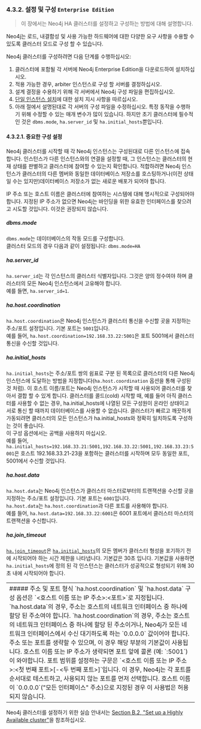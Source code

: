 ### 4.3.2. 설정 및 구성 `Enterprise Edition`
> 이 장에서는 Neo4j HA 클러스터를 설정하고 구성하는 방법에 대해 설명합니다.

Neo4j는 로드, 내결함성 및 사용 가능한 하드웨어에 대한 다양한 요구 사항을 수용할 수 있도록 클러스터 모드로 구성 할 수 있습니다.

Neo4j 클러스터를 구성하려면 다음 단계를 수행하십시오:
1. 클러스터에 포함될 각 서버에 Neo4j Enterprise Edition을 다운로드하여 설치하십시오.
2. 적용 가능한 경우, arbiter 인스턴스로 구성 할 서버를 결정하십시오.
3. 설계 결정을 수용하기 위해 각 서버에서 Neo4j 구성 파일을 편집하십시오.
4. [단일 인스턴스 설치](/installation.html)에 대한 설치 지시 사항을 따르십시오.
5. 아래 절에서 설명된대로 각 서버의 구성 파일을 수정하십시오. 특정 동작을 수행하기 위해 수정할 수 있는 매개 변수가 많이 있습니다. 하지만 초기 클러스터에 필수적인 것은 `dbms.mode`, `ha.server_id` 및 `ha.initial_hosts`뿐입니다.

#### 4.3.2.1. 중요한 구성 설정
Neo4j 클러스터를 시작할 때 각 Neo4j 인스턴스는 구성된대로 다른 인스턴스에 접속합니다. 인스턴스가 다른 인스턴스와의 연결을 설정할 때, 그 인스턴스는 클러스터의 현재 상태를 판별하고 클러스터에 참여할 수 있는지 확인합니다. 적합하려면 Neo4j 인스턴스가 클러스터의 다른 멤버와 동일한 데이터베이스 저장소를 호스팅하거나(이전 상태일 수는 있지만)데이터베이스 저장소가 없는 새로운 배포가 되어야 합니다.

IP 주소 또는 호스트 이름은 클러스터에 참여하는 시스템에 대해 명시적으로 구성되어야 합니다. 지정된 IP 주소가 없으면 Neo4j는 바인딩을 위한 유효한 인터페이스를 찾으려고 시도할 것입니다. 이것은 권장되지 않습니다.

##### dbms.mode
`dbms.mode`는 데이터베이스의 작동 모드를 구성합니다.<br>
클러스터 모드의 경우 다음과 같이 설정됩니다: `dbms.mode=HA`

##### ha.server_id
`ha.server_id`는 각 인스턴스의 클러스터 식별자입니다. 그것은 양의 정수여야 하며 클러스터의 모든 Neo4j 인스턴스에서 고유해야 합니다.<br>
예를 들면, `ha.server_id=1`.

##### ha.host.coordination
`ha.host.coordination`은 Neo4j 인스턴스가 클러스터 통신을 수신할 곳을 지정하는 주소/포트 설정입니다. 기본 포트는 `5001`입니다.<br>
예를 들어, `ha.host.coordination=192.168.33.22:5001`은 포트 5001에서 클러스터 통신을 수신할 것입니다.

##### ha.initial_hosts
`ha.initial_hosts`는 주소/포트 쌍의 쉼표로 구분 된 목록으로 클러스터의 다른 Neo4j 인스턴스에 도달하는 방법을 지정합니다(`ha.host.coordination` 옵션을 통해 구성된 것 처럼). 이 호스트 이름/포트는 Neo4j 인스턴스가 시작할 때 사용되어 클러스터를 찾아서 결합 할 수 있게 합니다. 클러스터를 콜드(cold) 시작할 때, 예를 들어 아직 클러스터를 사용할 수 없는 경우, ha.initial_hosts에 나열된 모든 구성원이 온라인 상태이고 서로 통신 할 때까지 데이터베이스를 사용할 수 없습니다. 클러스터가 빠르고 깨끗하게 가동되려면 클러스터의 모든 인스턴스가 ha.initial_hosts와 정확히 일치하도록 구성하는 것이 좋습니다.<br>
이 구성 옵션에서는 공백을 사용하지 마십시오.<br>
예를 들어, `ha.initial_hosts=192.168.33.21:5001,192.168.33.22:5001,192.168.33.23:5001`은 호스트 192.168.33.21-23을 포함하는 클러스터를 시작하며 모두 동일한 포트, 5001에서 수신할 것입니다.

##### ha.host.data
`ha.host.data`는 Neo4j 인스턴스가 클러스터 마스터로부터의 트랜잭션을 수신할 곳을 지정하는 주소/포트 설정입니다. 기본 포트는 `6001`입니다.<br>
`ha.host.data`는 `ha.host.coordination`과 다른 포트를 사용해야 합니다.<br>
예를 들어, `ha.host.data=192.168.33.22:6001`은 6001 포트에서 클러스터 마스터의 트랜잭션을 수신합니다.

##### ha.join_timeout
[`ha.join_timeout`](https://neo4j.com/docs/operations-manual/3.3/reference/configuration-settings/#config_ha.join_timeout)은 [`ha.initial_hosts`](https://neo4j.com/docs/operations-manual/3.3/reference/configuration-settings/#config_ha.initial_hosts)의 모든 멤버가 클러스터 형성을 포기하기 전에 시작되어야 하는 시간 제한을 나타냅니다. 기본값은 30초 입니다. 기본값을 사용하면 `ha.initial_hosts`에 정의 된 각 인스턴스는 클러스터가 성공적으로 형성되기 위해 30 초 내에 시작되어야 합니다.

<table><td>
##### 주소 및 포트 형식
`ha.host.coordination` 및 `ha.host.data` 구성 옵션은 `<호스트 이름 또는 IP 주소>:<포트>`로 지정됩니다.
`ha.host.data`의 경우, 주소는 호스트의 네트워크 인터페이스 중 하나에 할당 된 주소여야 합니다.
`ha.host.coordination`의 경우, 주소는 호스트의 네트워크 인터페이스 중 하나에 할당 된 주소이거나, Neo4j가 모든 네트워크 인터페이스에서 수신 대기하도록 하는 `0.0.0.0` 값이어야 합니다.
주소 또는 포트를 생략할 수 있으며, 이 경우 해당 부분의 기본값이 사용됩니다. 호스트 이름 또는 IP 주소가 생략되면 포트 앞에 콜론 (예: `:5001`)이 와야합니다.
포트 범위를 설정하는 구문은 `<호스트 이름 또는 IP 주소>:<첫 번째 포트>[-<두 번째 포트>]`입니다. 이 경우, Neo4j는 각 포트를 순서대로 테스트하고, 사용되지 않는 포트를 먼저 선택합니다. 호스트 이름이 `0.0.0.0`("모든 인터페이스" 주소)으로 지정된 경우 이 사용법은 허용되지 않습니다.
</td></table>

Neo4j 클러스터를 설정하기 위한 실습 안내서는 [Section B.2, "Set up a Highly Available cluster"](https://neo4j.com/docs/operations-manual/3.3/tutorial/highly-available-cluster/)을 참조하십시오.
